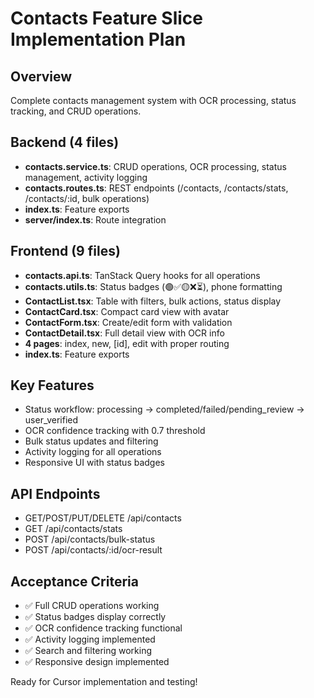 # Contacts Feature Slice Implementation Plan

## Overview
Complete contacts management system with OCR processing, status tracking, and CRUD operations.

## Backend (4 files)
- **contacts.service.ts**: CRUD operations, OCR processing, status management, activity logging
- **contacts.routes.ts**: REST endpoints (/contacts, /contacts/stats, /contacts/:id, bulk operations)
- **index.ts**: Feature exports
- **server/index.ts**: Route integration

## Frontend (9 files)
- **contacts.api.ts**: TanStack Query hooks for all operations
- **contacts.utils.ts**: Status badges (🟢✅🟡❌⏳), phone formatting
- **ContactList.tsx**: Table with filters, bulk actions, status display
- **ContactCard.tsx**: Compact card view with avatar
- **ContactForm.tsx**: Create/edit form with validation
- **ContactDetail.tsx**: Full detail view with OCR info
- **4 pages**: index, new, [id], edit with proper routing
- **index.ts**: Feature exports

## Key Features
- Status workflow: processing → completed/failed/pending_review → user_verified
- OCR confidence tracking with 0.7 threshold
- Bulk status updates and filtering
- Activity logging for all operations
- Responsive UI with status badges

## API Endpoints
- GET/POST/PUT/DELETE /api/contacts
- GET /api/contacts/stats
- POST /api/contacts/bulk-status
- POST /api/contacts/:id/ocr-result

## Acceptance Criteria
- ✅ Full CRUD operations working
- ✅ Status badges display correctly
- ✅ OCR confidence tracking functional
- ✅ Activity logging implemented
- ✅ Search and filtering working
- ✅ Responsive design implemented

Ready for Cursor implementation and testing!
